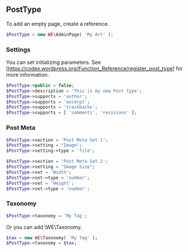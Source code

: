 ## PostType
To add an empty page, create a reference.
```php
$PostType = new WE\AdminPage( 'My Art' );
```

### Settings
You can set initializing parameters.
See [https://codex.wordpress.org/Function_Reference/register_post_type] for more information.
```php
$PostType->public = false;
$PostType->description = 'This is my new Post Type';
$PostType->supports = 'author';
$PostType->supports = 'excerpt';
$PostType->supports = 'trackbacks';
$PostType->supports = [ 'comments', 'revisions' ];
```

### Post Meta
```php
$PostType->section = 'Post Meta Set 1';
$PostType->setting = "Image";
$PostType->setting->type = 'file';

$PostType->section = 'Post Meta Set 2';
$PostType->setting = "Image Size";
$PostType->set = 'Width';
$PostType->set->type = 'number';
$PostType->set = 'Height';
$PostType->set->type = 'number';
```

### Taxonomy
```php
$PostType->taxonomy = 'My Tag';
```

Or you can add \WE\Taxonomy.
```php
$tax = new WE\Taxonomy( 'My Tag' );
$PostType->taxonomy = $tax;
```

